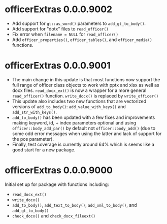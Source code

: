 <!-- NEWS.md is maintained by https://cynkra.github.io/fledge, do not edit -->

# officerExtras 0.0.0.9002

* Add support for `gt::as_word()` parameters to `add_gt_to_body()`.
* Add support for "dotx" files to `read_officer()`
* Fix error when `filename = NULL` for `read_officer()`
* Add `officer_properties()`, `officer_tables()`, and `officer_media()` functions.

# officerExtras 0.0.0.9001

* The main change in this update is that most functions now support the full range of officer class objects to work with pptx and xlsx as well as docx files. `read_docx_ext()` is now a wrapper for a more general `read_officer()` function. `write_docx()` is replaced by `write_officer()`
* This update also includes two new functions that are vectorized versions of `add_to_body()`: `add_value_with_keys()` and `add_str_with_keys()`.
* `add_to_body()` has been updated with a few fixes and improvements making keyword, id, + index parameters optional and using `officer::body_add_par()` by default not `officer::body_add()` (due to some odd error messages when using the latter and lack of support for the pos parameter).
* Finally, test coverage is currently around 64% which is seems like a good start for a new package.

# officerExtras 0.0.0.9000

Initial set up for package with functions including:

* `read_docx_ext()`
* `write_docx()`
* `add_to_body()`, `add_text_to_body()`, `add_xml_to_body()`, and `add_gt_to_body()`
* `check_docx()` and `check_docx_fileext()`
